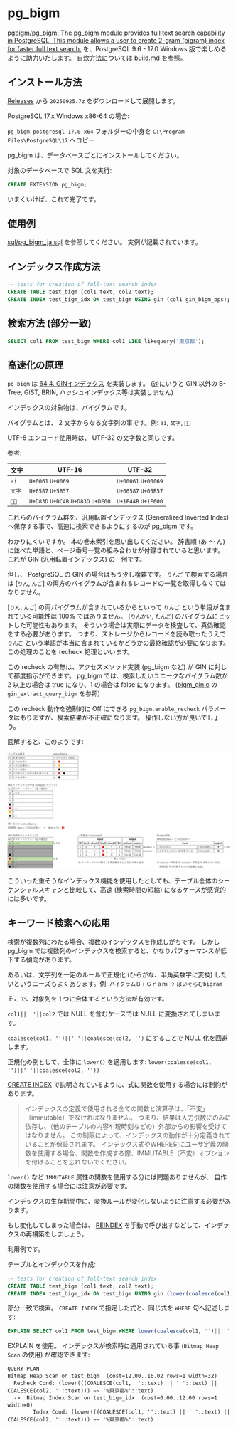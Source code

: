 # pg_bigm

[pgbigm/pg_bigm: The pg_bigm module provides full text search capability in PostgreSQL. This module allows a user to create 2-gram (bigram) index for faster full text search.](https://github.com/pgbigm/pg_bigm) を、PostgreSQL 9.6 - 17.0 Windows 版で楽しめるように助力いたします。 自炊方法については build.md を参照。

## インストール方法

[Releases](https://github.com/HiraokaHyperTools/pg_bigm/releases/) から `20250925.7z` をダウンロードして展開します。

PostgreSQL 17.x Windows x86-64 の場合:

`pg_bigm-postgresql-17.0-x64` フォルダーの中身を `C:\Program Files\PostgreSQL\17` へコピー

pg_bigm は、データベースごとにインストールしてください。

対象のデータベースで SQL 文を実行:

```sql
CREATE EXTENSION pg_bigm;
```

いまくいけば、これで完了です。

## 使用例

[sql/pg_bigm_ja.sql](sql/pg_bigm_ja.sql) を参照してください。 実例が記載されています。

## インデックス作成方法

```sql
-- tests for creation of full-text search index
CREATE TABLE test_bigm (col1 text, col2 text);
CREATE INDEX test_bigm_idx ON test_bigm USING gin (col1 gin_bigm_ops);
```

## 検索方法 (部分一致)

```sql
SELECT col1 FROM test_bigm WHERE col1 LIKE likequery('東京都');
```

## 高速化の原理

`pg_bigm` は [64.4. GINインデックス](https://www.postgresql.jp/document/17/html/gin.html) を実装します。 (逆にいうと GIN 以外の B-Tree, GiST, BRIN, ハッシュインデックス等は実装しません)

インデックスの対象物は、バイグラムです。

バイグラムとは、 2 文字からなる文字列の事です。例: `ai`, `文字`, `👋😀`

UTF-8 エンコード使用時は、 UTF-32 の文字数と同じです。

参考:

| 文字 | UTF-16 | UTF-32 |
|---|---|---|
| `ai` | `U+0061` `U+0069` | `U+00061` `U+00069` |
| `文字` | `U+6587` `U+5B57` | `U+06587` `U+05B57` |
| `👋😀` | `U+D83D` `U+DC4B` `U+D83D` `U+DE00` | `U+1F44B` `U+1F600` |

これらのバイグラム群を、汎用転置インデックス (Generalized Inverted Index) へ保存する事で、高速に検索できるようにするのが pg_bigm です。

わかりにくいですか。 本の巻末索引を思い出してください。 辞書順 (あ ～ ん) に並べた単語と、ページ番号一覧の組み合わせが付録されていると思います。 これが GIN (汎用転置インデックス) の一例です。

但し、 PostgreSQL の GIN の場合はもう少し複雑です。 `りんご` で検索する場合は [`りん`, `んご`] の両方のバイグラムが含まれるレコードの一覧を取得しなくてはなりません。

[`りん`, `んご`] の両バイグラムが含まれているからといって `りんご` という単語が含まれている可能性は 100% ではありません。 [`りんかい`, `たんご`] のバイグラムにヒットした可能性もあります。 そういう場合は実際にデータを検査して、真偽確認をする必要があります。 つまり、ストレージからレコードを読み取ったうえで `りんご` という単語が本当に含まれているかどうかの最終確認が必要になります。 この処理のことを recheck 処理といいます。

この recheck の有無は、アクセスメソッド実装 (pg_bigm など) が GIN に対して都度指示ができます。 pg_bigm では、検索したいユニークなバイグラム数が 2 以上の場合は true になり、1 の場合は false になります。 ([bigm_gin.c](bigm_gin.c) の `gin_extract_query_bigm` を参照)

この recheck 動作を強制的に Off にできる `pg_bigm.enable_recheck` パラメータはありますが、検索結果が不正確になります。 操作しない方が良いでしょう。

図解すると、このようです:

![](images/DuHJoW9WkAAps2b.jpg)

こういった重そうなインデックス機能を使用したとしても、テーブル全体のシーケンシャルスキャンと比較して、高速 (検索時間の短縮) になるケースが感覚的には多いです。

## キーワード検索への応用

検索が複数列にわたる場合、複数のインデックスを作成しがちです。 しかし pg_bigm では複数列のインデックスを検索すると、かなりパフォーマンスが低下する傾向があります。

あるいは、文字列を一定のルールで正規化 (ひらがな、半角英数字に変換) したいというニーズもよくあります。例: `バイグラムＢｉＧｒａｍ` → `ばいぐらむbigram`

そこで、対象列を 1 つに合体するという方法が有効です。

`col1||' '||col2` では NULL を含むケースでは NULL に変換されてしまいます。

`coalesce(col1, '')||' '||coalesce(col2, '')` にすることで NULL 化を回避します。

正規化の例として、全体に `lower()` を適用します: `lower(coalesce(col1, '')||' '||coalesce(col2, ''))`

[CREATE INDEX](https://www.postgresql.jp/document/17/html/sql-createindex.html) で説明されているように、式に関数を使用する場合には制約があります。

> インデックスの定義で使用される全ての関数と演算子は、「不変」（immutable）でなければなりません。 つまり、結果は入力引数にのみに依存し、（他のテーブルの内容や現時刻などの）外部からの影響を受けてはなりません。 この制限によって、インデックスの動作が十分定義されていることが保証されます。 インデックス式やWHERE句にユーザ定義の関数を使用する場合、関数を作成する際、IMMUTABLE（不変）オプションを付けることを忘れないでください。

`lower()` など `IMMUTABLE` 属性の関数を使用する分には問題ありませんが、 自作の関数を使用する場合には注意が必要です。

インデックスの生存期間中に、変換ルールが変化しないように注意する必要があります。

もし変化してしまった場合は、 [REINDEX](https://www.postgresql.jp/document/17/html/sql-reindex.html) を手動で呼び出すなどして、インデックスの再構築をしましょう。

利用例です。

テーブルとインデックスを作成:

```sql
-- tests for creation of full-text search index
CREATE TABLE test_bigm (col1 text, col2 text);
CREATE INDEX test_bigm_idx ON test_bigm USING gin (lower(coalesce(col1, '')||' '||coalesce(col2, '')) gin_bigm_ops);
```

部分一致で検索。 `CREATE INDEX` で指定した式と、同じ式を `WHERE` 句へ記述します:

```sql
EXPLAIN SELECT col1 FROM test_bigm WHERE lower(coalesce(col1, '')||' '||coalesce(col2, '')) LIKE likequery(lower('東京都'));
```

EXPLAIN を使用。 インデックスが検索時に適用されている事 (`Bitmap Heap Scan` の使用) が確認できます:

```
QUERY PLAN
Bitmap Heap Scan on test_bigm  (cost=12.00..16.02 rows=1 width=32)
  Recheck Cond: (lower(((COALESCE(col1, ''::text) || ' '::text) || COALESCE(col2, ''::text))) ~~ '%東京都%'::text)
  ->  Bitmap Index Scan on test_bigm_idx  (cost=0.00..12.00 rows=1 width=0)
        Index Cond: (lower(((COALESCE(col1, ''::text) || ' '::text) || COALESCE(col2, ''::text))) ~~ '%東京都%'::text)
```
